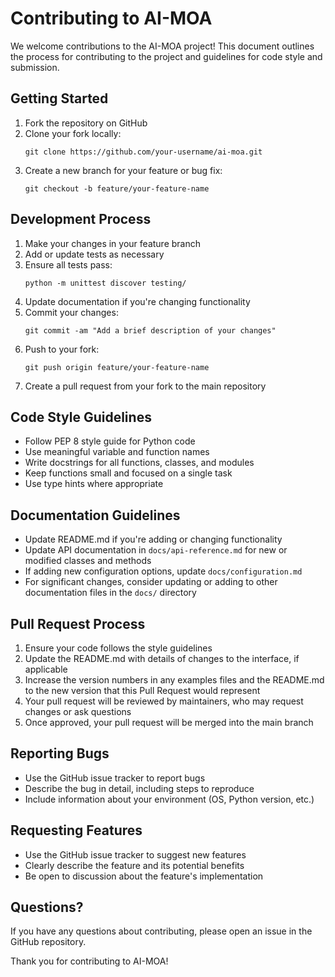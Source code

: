 # Contributing to AI-MOA

We welcome contributions to the AI-MOA project! This document outlines the process for contributing to the project and guidelines for code style and submission.

## Getting Started

1. Fork the repository on GitHub
2. Clone your fork locally:
   ```
   git clone https://github.com/your-username/ai-moa.git
   ```
3. Create a new branch for your feature or bug fix:
   ```
   git checkout -b feature/your-feature-name
   ```

## Development Process

1. Make your changes in your feature branch
2. Add or update tests as necessary
3. Ensure all tests pass:
   ```
   python -m unittest discover testing/
   ```
4. Update documentation if you're changing functionality
5. Commit your changes:
   ```
   git commit -am "Add a brief description of your changes"
   ```
6. Push to your fork:
   ```
   git push origin feature/your-feature-name
   ```
7. Create a pull request from your fork to the main repository

## Code Style Guidelines

- Follow PEP 8 style guide for Python code
- Use meaningful variable and function names
- Write docstrings for all functions, classes, and modules
- Keep functions small and focused on a single task
- Use type hints where appropriate

## Documentation Guidelines

- Update README.md if you're adding or changing functionality
- Update API documentation in `docs/api-reference.md` for new or modified classes and methods
- If adding new configuration options, update `docs/configuration.md`
- For significant changes, consider updating or adding to other documentation files in the `docs/` directory

## Pull Request Process

1. Ensure your code follows the style guidelines
2. Update the README.md with details of changes to the interface, if applicable
3. Increase the version numbers in any examples files and the README.md to the new version that this Pull Request would represent
4. Your pull request will be reviewed by maintainers, who may request changes or ask questions
5. Once approved, your pull request will be merged into the main branch

## Reporting Bugs

- Use the GitHub issue tracker to report bugs
- Describe the bug in detail, including steps to reproduce
- Include information about your environment (OS, Python version, etc.)

## Requesting Features

- Use the GitHub issue tracker to suggest new features
- Clearly describe the feature and its potential benefits
- Be open to discussion about the feature's implementation

## Questions?

If you have any questions about contributing, please open an issue in the GitHub repository.

Thank you for contributing to AI-MOA!
